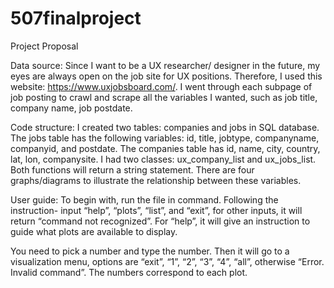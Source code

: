 # 507finalproject

Project Proposal 

Data source: 
Since I want to be a UX researcher/ designer in the future, my eyes are always open on the job site for UX positions. Therefore, I used this website: https://www.uxjobsboard.com/. I went through each subpage of job posting to crawl and scrape all the variables I wanted, such as job title, company name, job postdate. 

Code structure: 
I created two tables: companies and jobs in SQL database. The jobs table has the following variables: id, title, jobtype, companyname, companyid, and postdate. The companies table has id, name, city, country, lat, lon, companysite. 
I had two classes: ux_company_list and ux_jobs_list. Both functions will return a string statement. 
There are four graphs/diagrams to illustrate the relationship between these variables.  

User guide: 
To begin with, run the file in command. Following the instruction- input “help”, “plots”, “list”, and “exit”, for other inputs, it will return “command not recognized”. For “help”, it will give an instruction to guide what plots are available to display. 
 

You need to pick a number and type the number. Then it will go to a visualization menu, options are “exit”, “1”, “2”, “3”, “4”, “all”, otherwise “Error. Invalid command”. The numbers correspond to each plot. 


